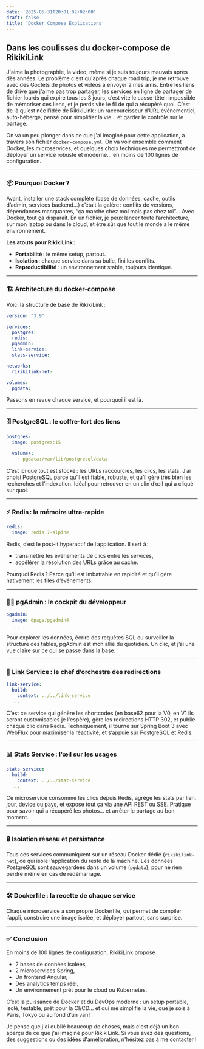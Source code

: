 ```yaml
---
date: '2025-05-31T20:01:02+02:00'
draft: false
title: 'Docker Compose Explications'
---
```


## Dans les coulisses du docker-compose de RikikiLink

J'aime la photographie, la video, même si je suis toujours mauvais après dès années. Le problème c'est qu'après chaque road trip, je me retrouve avec des Goctets de photos et vidéos à envoyer à mes amis. Entre les liens de drive que j'aime pas trop partager, les services en ligne de partager de fichier lourds qui expire tous les 3 jours, c’est vite le casse-tête : impossible de mémoriser ces liens, et je perds vite le fil de qui a récupéré quoi. C’est de là qu’est née l’idée de RikikiLink : un raccourcisseur d’URL événementiel, auto-hébergé, pensé pour simplifier la vie… et garder le contrôle sur le partage.

On va un peu plonger dans ce que j'ai imaginé pour cette application, à travers son fichier `docker-compose.yml`. On va voir ensemble comment Docker, les microservices, et quelques choix techniques me permettront de déployer un service robuste et moderne… en moins de 100 lignes de configuration.

---

### 📦 Pourquoi Docker ?

Avant, installer une stack complète (base de données, cache, outils d’admin, services backend…) c’était la galère : conflits de versions, dépendances manquantes, “ça marche chez moi mais pas chez toi”… Avec Docker, tout ça disparaît. En un fichier, je peux lancer toute l’architecture, sur mon laptop ou dans le cloud, et être sûr que tout le monde a le même environnement.

**Les atouts pour RikikiLink :**

- **Portabilité** : le même setup, partout.
- **Isolation** : chaque service dans sa bulle, fini les conflits.
- **Reproductibilité** : un environnement stable, toujours identique.

---

### 🏗️ Architecture du docker-compose

Voici la structure de base de RikikiLink :

```yaml
version: "3.9"

services:
  postgres:
  redis:
  pgadmin:
  link-service:
  stats-service:

networks:
  rikikilink-net:

volumes:
  pgdata:
```

Passons en revue chaque service, et pourquoi il est là.

---

### 🗄️ PostgreSQL : le coffre-fort des liens

```yaml
postgres:
  image: postgres:15
  ...
  volumes:
    - pgdata:/var/lib/postgresql/data
```

C’est ici que tout est stocké : les URLs raccourcies, les clics, les stats. J’ai choisi PostgreSQL parce qu’il est fiable, robuste, et qu’il gère très bien les recherches et l’indexation. Idéal pour retrouver en un clin d’œil qui a cliqué sur quoi.

---

### ⚡ Redis : la mémoire ultra-rapide

```yaml
redis:
  image: redis:7-alpine
```

Redis, c’est le post-it hyperactif de l’application. Il sert à :

- transmettre les événements de clics entre les services,
- accélérer la résolution des URLs grâce au cache.

Pourquoi Redis ? Parce qu’il est imbattable en rapidité et qu’il gère nativement les files d’événements.

---

### 👨‍💻 pgAdmin : le cockpit du développeur

```yaml
pgadmin:
  image: dpage/pgadmin4
  ...
```

Pour explorer les données, écrire des requêtes SQL ou surveiller la structure des tables, pgAdmin est mon allié du quotidien. Un clic, et j’ai une vue claire sur ce qui se passe dans la base.

---

### 🚀 Link Service : le chef d’orchestre des redirections

```yaml
link-service:
  build:
    context: ../../link-service
  ...
```

C’est ce service qui génère les shortcodes (en base62 pour la V0, en V1 ils seront customisables je l'espère), gère les redirections HTTP 302, et publie chaque clic dans Redis. Techniquement, il tourne sur Spring Boot 3 avec WebFlux pour maximiser la réactivité, et s’appuie sur PostgreSQL et Redis.

---

### 📊 Stats Service : l’œil sur les usages

```yaml
stats-service:
  build:
    context: ../../stat-service
  ...
```

Ce microservice consomme les clics depuis Redis, agrège les stats par lien, jour, device ou pays, et expose tout ça via une API REST ou SSE. Pratique pour savoir qui a récupéré les photos… et arrêter le partage au bon moment.

---

### 🔒 Isolation réseau et persistance

Tous ces services communiquent sur un réseau Docker dédié (`rikikilink-net`), ce qui isole l’application du reste de la machine. Les données PostgreSQL sont sauvegardées dans un volume (`pgdata`), pour ne rien perdre même en cas de redémarrage.

---

### 🛠️ Dockerfile : la recette de chaque service

Chaque microservice a son propre Dockerfile, qui permet de compiler l’appli, construire une image isolée, et déployer partout, sans surprise.

---

### ✅ Conclusion

En moins de 100 lignes de configuration, RikikiLink propose :

- 2 bases de données isolées,
- 2 microservices Spring,
- Un frontend Angular,
- Des analytics temps réel,
- Un environnement prêt pour le cloud ou Kubernetes.

C’est la puissance de Docker et du DevOps moderne : un setup portable, isolé, testable, prêt pour la CI/CD… et qui me simplifie la vie, que je sois à Paris, Tokyo ou au fond d’un van !

Je pense que j'ai oublié beaucoup de choses, mais c'est déjà un bon aperçu de ce que j'ai imaginé pour RikikiLink. Si vous avez des questions, des suggestions ou des idées d'amélioration, n'hésitez pas à me contacter !


